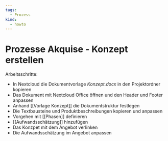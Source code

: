 ```yaml
---
tags:
  - Prozess
kind:
  - howto
---
```

# Prozesse Akquise - Konzept erstellen

Arbeitsschritte:
* In Nextcloud die Dokumentvorlage *Konzept.docx* in den Projektordner kopieren
* Das Dokument mit Nextcloud Office öffnen und den Header und Footer anpassen
* Anhand [[Vorlage Konzept]] die Dokumentstruktur festlegen
* Die Textbausteine und Produktbeschreibungen kopieren und anpassen
* Vorgehen mit [[Phasen]] definieren
* [[Aufwandsschätzung]] hinzufügen
* Das Konzpet mit dem Angebot verlinken
* Die Aufwandsschätzung im Angebot anpassen